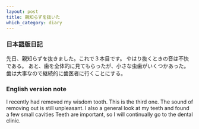 ```yaml
---
layout: post
title: 親知らずを抜いた
which_category: diary
---
```



### 日本語版日記
先日、親知らずを抜きました。これで３本目です。
やはり抜くときの音は不快である。
あと、歯を全体的に見てもらったが、小さな虫歯がいくつかあった。
歯は大事なので継続的に歯医者に行くことにする。


### English version note
I recently had removed my wisdom tooth. This is the third one.
The sound of removing out is still unpleasant.
I also a general look at my teeth and found a few small cavities
Teeth are important, so I will continually go to the dental clinic.
